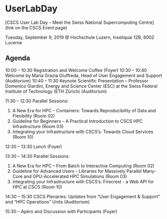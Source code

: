 # UserLabDay

[CSCS User Lab Day – Meet the Swiss National Supercomputing Centre](link on the CSCS Event page)

Tuesday, September 9, 2019 @ Hochschule Luzern, Inseliquai 12B, 6002 Lucerne

## Agenda

10:00 – 10:30 Registration and Welcome Coffee (Foyer)
10:30 – 10:40 Welcome by Maria Grazia Giuffreda, Head of User Engagement and Support (Auditorium)
10:40 – 11:30 Keynote Scientific Presentation – Professor Domenico Giardini, Energy and Science Center (ESC) at the Swiss Federal Institute of Technology (ETH Zürich) (Auditorium)

11:30 – 12:30 Parallel Sessions:

1. A New Era for HPC – Containers: Towards Reproducibility of Data and Flexibility (Room 02)
2. Guideline for Beginners – A Practical Introduction to CSCS HPC Infrastructure (Room 03)
3. Integrating your Infrastructure with CSCS’s: Towards Cloud Services (Room 10)

12:30 – 13:30 Lunch (Foyer)

13:30 – 14:30 Parallel Sessions:

1. A New Era for HPC – From Batch to Interactive Computing (Room 02)
2. Guideline for Advanced Users - Libraries for Massively Parallel Many-Core and GPU-Accelerated HPC Simulations (Room 03)
3. Integrating your Infrastructure with CSCS’s: Firecrest - a Web API for HPC at CSCS (Room 10)

14:30 – 15:30 CSCS Plenaries: Updates from “User Engagement & Support” and “HPC Operations” Units (Auditorium)

15:30 – Apéro and Discussion with Participants (Foyer)
